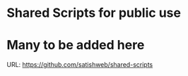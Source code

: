 # Shared Scripts for public use
# Many to be added here

URL: https://github.com/satishweb/shared-scripts
